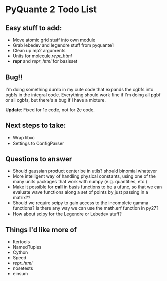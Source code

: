 # PyQuante 2 Todo List

## Easy stuff to add:
* Move atomic grid stuff into own module
* Grab lebedev and legendre stuff from pyquante1
* Clean up mp2 arguments
* Units for molecule._repr_html_
* __repr__ and _repr_html_ for basisset

## Bug!!
I'm doing something dumb in my cute code that expands the cgbfs into
pgbfs in the integral code.  Everything should work fine if I'm doing
all pgbf or all cgbfs, but there's a bug if I have a mixture.

**Update**: Fixed for 1e code, not for 2e code.

## Next steps to take:
* Wrap libxc
* Settings to ConfigParser

## Questions to answer
* Should gaussian product center be in utils? should binomial whatever
* More intelligent way of handling physical constants, using one of 
  the many units packages that work with numpy (e.g. quantities, etc.)
* Make it possible for __call__ in basis functions to be a ufunc, so
  that we can evaluate wave functions along a set of points by just
  passing in a matrix??
* Should we require scipy to gain access to the incomplete gamma
  functions? Is there any way we can use the math.erf function in
  py27?
* How about scipy for the Legendre or Lebedev stuff?

## Things I'd like more of
* Itertools
* NamedTuples
* Cython
* Speed
* _repr_html_
* nosetests
* einsum